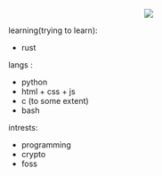 <div align="center">

  ![](https://github-readme-stats.vercel.app/api?username=oYakate&show_icons=true&theme=transparent)

 

</div>
 
 learning(trying to learn):
- rust

langs :
- python
- html + css + js
- c (to some extent)
- bash


intrests:
- programming
- crypto
- foss



